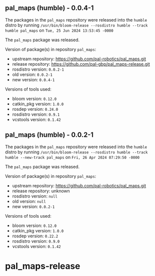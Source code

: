 ## pal_maps (humble) - 0.0.4-1

The packages in the `pal_maps` repository were released into the `humble` distro by running `/usr/bin/bloom-release --rosdistro humble --track humble pal_maps` on `Tue, 25 Jun 2024 13:53:45 -0000`

The `pal_maps` package was released.

Version of package(s) in repository `pal_maps`:

- upstream repository: https://github.com/pal-robotics/pal_maps.git
- release repository: https://github.com/pal-gbp/pal_maps-release.git
- rosdistro version: `0.0.2-1`
- old version: `0.0.2-1`
- new version: `0.0.4-1`

Versions of tools used:

- bloom version: `0.12.0`
- catkin_pkg version: `1.0.0`
- rosdep version: `0.24.0`
- rosdistro version: `0.9.1`
- vcstools version: `0.1.42`


## pal_maps (humble) - 0.0.2-1

The packages in the `pal_maps` repository were released into the `humble` distro by running `/usr/bin/bloom-release --rosdistro humble --track humble --new-track pal_maps` on `Fri, 26 Apr 2024 07:29:50 -0000`

The `pal_maps` package was released.

Version of package(s) in repository `pal_maps`:

- upstream repository: https://github.com/pal-robotics/pal_maps.git
- release repository: unknown
- rosdistro version: `null`
- old version: `null`
- new version: `0.0.2-1`

Versions of tools used:

- bloom version: `0.12.0`
- catkin_pkg version: `1.0.0`
- rosdep version: `0.22.2`
- rosdistro version: `0.9.0`
- vcstools version: `0.1.42`


# pal_maps-release